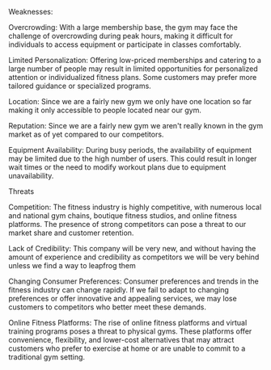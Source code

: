 Weaknesses: 

Overcrowding: With a large membership base, the gym may face the challenge of overcrowding during peak hours, making it difficult for individuals to access equipment or participate in classes comfortably.

Limited Personalization: Offering low-priced memberships and catering to a large number of people may result in limited opportunities for personalized attention or individualized fitness plans. Some customers may prefer more tailored guidance or specialized programs.

Location: Since we are a fairly new gym we only have one location so far making it only accessible to people located near our gym.

Reputation: Since we are a fairly new gym we aren't really known in the gym market as of yet compared to our competitors.

Equipment Availability: During busy periods, the availability of equipment may be limited due to the high number of users. This could result in longer wait times or the need to modify workout plans due to equipment unavailability. ​​


Threats

 Competition: The fitness industry is highly competitive, with numerous local and national gym chains, boutique fitness studios, and online fitness platforms.  The presence of strong competitors can pose a threat to our market share and customer retention.

Lack of Credibility: This company will be very new, and without having the amount of experience and credibility as competitors we will be very behind unless we  find a way to leapfrog them


Changing Consumer Preferences: Consumer preferences and trends in the fitness industry can change rapidly. If we fail to adapt to changing preferences or offer innovative and appealing services, we may lose customers to competitors who better meet these demands.

Online Fitness Platforms: The rise of online fitness platforms and virtual training programs poses a threat to physical gyms. These platforms offer convenience, flexibility, and lower-cost alternatives that may attract customers who prefer to exercise at home or are unable to commit to a traditional gym setting.

